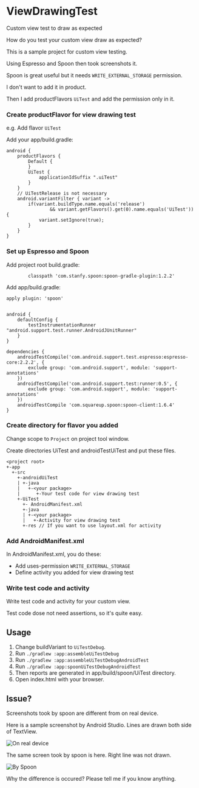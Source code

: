 # ViewDrawingTest
Custom view test to draw as expected

How do you test your custom view draw as expected?

This is a sample project for custom view testing.

Using Espresso and Spoon then took screenshots it.

Spoon is great useful but it needs `WRITE_EXTERNAL_STORAGE` permission.

I don't want to add it in product.

Then I add productFlavors `UiTest` and add the permission only in it.

### Create productFlavor for view drawing test

e.g. Add flavor `UiTest`

Add your app/build.gradle:

```
android {
    productFlavors {
        Default {
        }
        UiTest {
            applicationIdSuffix ".uiTest"
        }
    }
    // UiTestRelease is not necessary
    android.variantFilter { variant ->
        if(variant.buildType.name.equals('release')
                && variant.getFlavors().get(0).name.equals('UiTest')) {
            variant.setIgnore(true);
        }
    }
}
```

### Set up Espresso and Spoon

Add project root build.gradle:

```
        classpath 'com.stanfy.spoon:spoon-gradle-plugin:1.2.2'
```

Add app/build.gradle:

```
apply plugin: 'spoon'


android {
    defaultConfig {
        testInstrumentationRunner "android.support.test.runner.AndroidJUnitRunner"
    }
}

dependencies {
    androidTestCompile('com.android.support.test.espresso:espresso-core:2.2.2', {
        exclude group: 'com.android.support', module: 'support-annotations'
    })
    androidTestCompile('com.android.support.test:runner:0.5', {
        exclude group: 'com.android.support', module: 'support-annotations'
    })
    androidTestCompile 'com.squareup.spoon:spoon-client:1.6.4'
}
```

### Create directory for flavor you added

Change scope to `Project` on project tool window.

Create directories UiTest and androidTestUiTest and put these files.

```
<project root>
+-app
  +-src
    +-androidUiTest
    | +-java
    |   +-<your package>
    |      +-Your test code for view drawing test
    +-UiTest
      +- AndroidManifest.xml
      +-java
      | +-<your package>
      |   +-Activity for view drawing test
      +-res // If you want to use layout.xml for activity
```

### Add AndroidManifest.xml

In AndroidManifest.xml, you do these:

- Add uses-permission `WRITE_EXTERNAL_STORAGE`
- Define activity you added for view drawing test

### Write test code and activity

Write test code and activity for your custom view.

Test code dose not need assertions, so it's quite easy.

## Usage

1. Change buildVariant to `UiTestDebug`.
1. Run `./gradlew :app:assembleUiTestDebug`
1. Run `./gradlew :app:assembleUiTestDebugAndroidTest`
1. Run `./gradlew :app:spoonUiTestDebugAndroidTest`
1. Then reports are generated in app/build/spoon/UiTest directory.
1. Open index.html with your browser.

## Issue?

Screenshots took by spoon are different from on real device.

Here is a sample screenshot by Android Studio.
Lines are drawn both side of TextView.

![On real device](./images/actualy_displayed_on_device.png)

The same screen took by spoon is here.
Right line was not drawn.

![By Spoon](./images/screenshot_on_spoon.png)

Why the difference is occured? Please tell me if you know anything.
